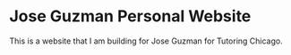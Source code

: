 # Jose Guzman Personal Website
This is a website that I am building for Jose Guzman for Tutoring Chicago.
